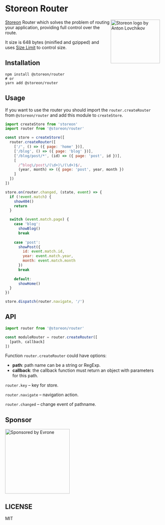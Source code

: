 # Storeon Router

<img src="https://storeon.github.io/storeon/logo.svg" align="right"
     alt="Storeon logo by Anton Lovchikov" width="160" height="142">
     
[Storeon] Router which solves the problem of routing your application, providing full control over the route. 

It size is 648 bytes (minified and gzipped) and uses [Size Limit] to control size.

[Storeon]: https://github.com/storeon/storeon
[Size Limit]: https://github.com/ai/size-limit


## Installation

```
npm install @storeon/router
# or 
yarn add @storeon/router
```


## Usage

If you want to use the router you should import the `router.createRouter` from `@storeon/router` and add this module to `createStore`.

```js
import createStore from 'storeon'
import router from '@storeon/router'

const store = createStore([
  router.createRouter([
    ['/', () => ({ page: 'home' })],
    ['/blog', () => ({ page: 'blog' })],
    ['/blog/post/*', (id) => ({ page: 'post', id })],
    [
      /^blog\/post\/(\d+)\/(\d+)$/,
      (year, month) => ({ page: 'post', year, month })
    ]
  ])
])

store.on(router.changed, (state, event) => {
  if (!event.match) {
    show404()
    return
  }

  switch (event.match.page) {
    case 'blog':
      showBlog()
      break
      
    case 'post':
      showPost({
        id: event.match.id,
        year: event.match.year,
        month: event.match.month
      })
      break
      
    default:
      showHome()
  }
})

store.dispatch(router.navigate, '/')
```


## API

```js
import router from '@storeon/router'

const moduleRouter = router.createRouter([
  [path, callback]
])
```

Function `router.createRouter` could have options:

* __path__: path name can be a string or RegExp.
* __callback__: the callback function must return an object with parameters for this path.

`router.key` – key for store.

`router.navigate` – navigation action.

`router.changed` – change event of pathname.


## Sponsor

<p>
  <a href="https://evrone.com/?utm_source=storeon-router">
    <img src="https://solovev.one/static/evrone-sponsored-300.png" 
      alt="Sponsored by Evrone" width="210">
  </a>
</p>


## LICENSE

MIT
